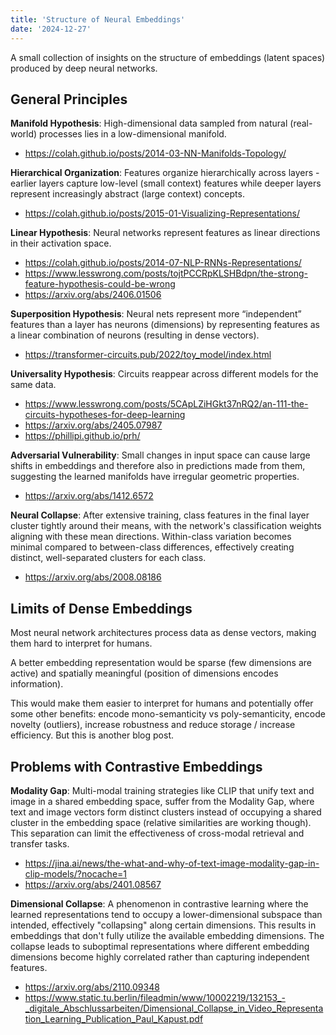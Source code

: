 ```yaml
---
title: 'Structure of Neural Embeddings'
date: '2024-12-27'
---
```

A small collection of insights on the structure of embeddings (latent spaces) produced by deep neural networks.

## General Principles

**Manifold Hypothesis**: High-dimensional data sampled from natural (real-world) processes lies in a low-dimensional manifold.

- <https://colah.github.io/posts/2014-03-NN-Manifolds-Topology/>

**Hierarchical Organization**: Features organize hierarchically across layers - earlier layers capture low-level (small context) features while deeper layers represent increasingly abstract (large context) concepts.

- <https://colah.github.io/posts/2015-01-Visualizing-Representations/>

**Linear Hypothesis**: Neural networks represent features as linear directions in their activation space.

- <https://colah.github.io/posts/2014-07-NLP-RNNs-Representations/>
- <https://www.lesswrong.com/posts/tojtPCCRpKLSHBdpn/the-strong-feature-hypothesis-could-be-wrong>
- <https://arxiv.org/abs/2406.01506>

**Superposition Hypothesis**: Neural nets represent more “independent” features than a layer has neurons (dimensions) by representing features as a linear combination of neurons (resulting in dense vectors).

- <https://transformer-circuits.pub/2022/toy_model/index.html>

**Universality Hypothesis**: Circuits reappear across different models for the same data.

- <https://www.lesswrong.com/posts/5CApLZiHGkt37nRQ2/an-111-the-circuits-hypotheses-for-deep-learning>
- <https://arxiv.org/abs/2405.07987>
- <https://phillipi.github.io/prh/>

**Adversarial Vulnerability**: Small changes in input space can cause large shifts in embeddings and therefore also in predictions made from them, suggesting the learned manifolds have irregular geometric properties.

- <https://arxiv.org/abs/1412.6572>

**Neural Collapse**: After extensive training, class features in the final layer cluster tightly around their means, with the network's classification weights aligning with these mean directions. Within-class variation becomes minimal compared to between-class differences, effectively creating distinct, well-separated clusters for each class.

- <https://arxiv.org/abs/2008.08186>

## Limits of Dense Embeddings

Most neural network architectures process data as dense vectors, making them hard to interpret for humans.

A better embedding representation would be sparse (few dimensions are active) and spatially meaningful (position of dimensions encodes information).

This would make them easier to interpret for humans and potentially offer some other benefits: encode mono-semanticity vs poly-semanticity, encode novelty (outliers), increase robustness and reduce storage / increase efficiency. But this is another blog post.

## Problems with Contrastive Embeddings

**Modality Gap**: Multi-modal training strategies like CLIP that unify text and image in a shared embedding space, suffer from the Modality Gap, where text and image vectors form distinct clusters instead of occupying a shared cluster in the embedding space (relative similarities are working though). This separation can limit the effectiveness of cross-modal retrieval and transfer tasks.

- <https://jina.ai/news/the-what-and-why-of-text-image-modality-gap-in-clip-models/?nocache=1>
- <https://arxiv.org/abs/2401.08567>

**Dimensional Collapse**: A phenomenon in contrastive learning where the learned representations tend to occupy a lower-dimensional subspace than intended, effectively "collapsing" along certain dimensions. This results in embeddings that don't fully utilize the available embedding dimensions. The collapse leads to suboptimal representations where different embedding dimensions become highly correlated rather than capturing independent features.

- <https://arxiv.org/abs/2110.09348>
- <https://www.static.tu.berlin/fileadmin/www/10002219/132153_-_digitale_Abschlussarbeiten/Dimensional_Collapse_in_Video_Representation_Learning_Publication_Paul_Kapust.pdf>
